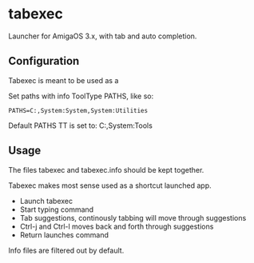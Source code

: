 # tabexec

Launcher for AmigaOS 3.x, with tab and auto completion.

## Configuration

Tabexec is meant to be used as a

Set paths with info ToolType PATHS, like so:

```
PATHS=C:,System:System,System:Utilities
```

Default PATHS TT is set to: C:,System:Tools

## Usage

The files tabexec and tabexec.info should be kept together.

Tabexec makes most sense used as a shortcut launched app.

* Launch tabexec
* Start typing command
* Tab suggestions, continously tabbing will move through suggestions
* Ctrl-j and Ctrl-l moves back and forth through suggestions
* Return launches command

Info files are filtered out by default.
